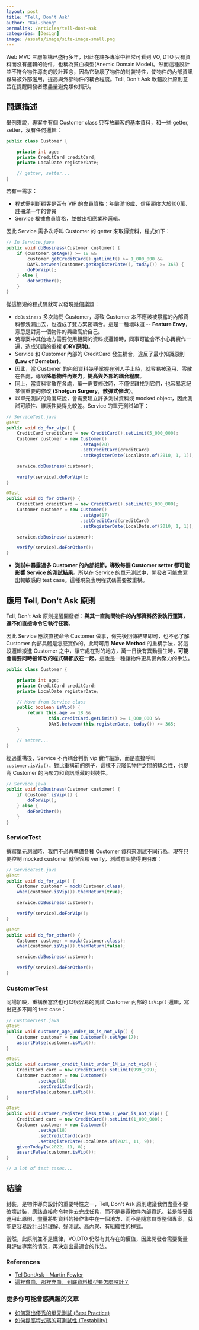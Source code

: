 ```yaml
---
layout: post
title: "Tell, Don't Ask"
author: "Kai-Sheng"
permalink: /articles/tell-dont-ask
categories: [Design]
image: /assets/image/site-image-small.png
--- 
```


Web MVC 三層架構已盛行多年，因此在許多專案中經常可看到 VO, DTO 只有資料而沒有邏輯的物件，也稱為貧血模型(Anemic Domain Model)。然而這種設計並不符合物件導向的設計理念，因為它破壞了物件的封裝特性，使物件的內部資訊容易被外部濫用，提高與外部物件的耦合程度。Tell, Don't Ask 軟體設計原則意旨在提醒開發者應盡量避免類似情形。

## **問題描述**

舉例來說，專案中有個 Customer class 只存放顧客的基本資料，和一些 getter, setter，沒有任何邏輯：

```java
public class Customer {

    private int age;
    private CreditCard creditCard;
    private LocalDate registerDate;

    // getter, setter...
}
```

若有一需求：

- 程式需判斷顧客是否有 VIP 的會員資格：年齡滿18歲、信用額度大於100萬、註冊滿一年的會員
- Service 根據會員資格，並做出相應業務邏輯。

因此 Service 需多次呼叫 Customer 的 getter 來取得資料，程式如下：

```java
// In Service.java
public void doBusiness(Customer customer) {
    if (customer.getAge() >= 18 &&
        customer.getCreditCard().getLimit() >= 1_000_000 &&
        DAYS.between(customer.getRegisterDate(), today()) >= 365) {
        doForVip();
    } else {
        doForOther();
    }    
}
```

從這簡短的程式碼就可以發現幾個議題：

- `doBusiness` 多次詢問 Customer，導致 Customer 本不應該被暴露的內部資料都洩漏出去，也造成了雙方緊密耦合。這是一種壞味道 -- **Feature Envy**，意思是對另一個物件的興趣高於自己。
- 若專案中其他地方需要使用相同的資料或邏輯時，同事可能會不小心再實作一遍，造成知識的重複 **(DRY原則)**。
- Service 和 Customer 內部的 CreditCard 發生耦合，違反了最小知識原則 **(Law of Demeter)**。
- 因此，當 Customer 的內部資料幾乎掌握在別人手上時，就容易被濫用、零散在各處，導致**降低物件內聚力，提高與外部的耦合程度**。
- 同上，當資料零散在各處，萬一需要修改時，不僅很難找到它們，也容易忘記某個重要的修改 **(Shotgun Surgery，散彈式修改）**。
- 以單元測試的角度來說，會需要建立許多測試資料或 mocked object，因此測試可讀性、維護性變得比較差。Service 的單元測試如下：

```java
// ServiceTest.java
@Test
public void do_for_vip() {
    CreditCard creditCard = new CreditCard().setLimit(5_000_000);
    Customer customer = new Customer()
                            .setAge(20)
                            .setCreditCard(creditCard)
                            .setRegisterDate(LocalDate.of(2010, 1, 1));

    service.doBusiness(customer);

    verify(service).doForVip();
}

@Test
public void do_for_other() {
    CreditCard creditCard = new CreditCard().setLimit(5_000_000);
    Customer customer = new Customer()
                            .setAge(17)
                            .setCreditCard(creditCard)
                            .setRegisterDate(LocalDate.of(2010, 1, 1));

    service.doBusiness(customer);

    verify(service).doForOther();
}

```

- **測試中暴露過多 Customer 的內部細節，導致每個 Customer setter 都可能影響 Service 的測試結果**。所以在 Service 的單元測試中，開發者可能會寫出較敏感的 test case。這種現象表明程式碼需要被重構。

## **應用 Tell, Don't Ask 原則**

Tell, Don't Ask 原則提醒開發者：**與其一直詢問物件的內部資料然後執行運算，還不如直接命令它執行任務**。

因此 Service 應該直接命令 Customer 做事，做完後回傳結果即可，也不必了解 Customer 內部具體是怎麼實作的。此時可用 **Move Method** 的重構手法，將這段邏輯搬進 Customer 之中，讓它處在對的地方，萬一日後有異動發生時，**可能會需要同時被修改的程式碼都放在一起**，這也是一種讓物件更具備內聚力的手法。

```java
public class Customer {

    private int age;
    private CreditCard creditCard;
    private LocalDate registerDate;

    // Move from Service class
    public boolean isVip() {
        return this.age >= 18 &&
                this.creditCard.getLimit() >= 1_000_000 &&
                DAYS.between(this.registerDate, today()) >= 365;
    }

    // setter...
}
```

經過重構後，Service 不再耦合判斷 vip 實作細節，而是直接呼叫 `customer.isVip()`。對比重構前的例子，這樣不只降低物件之間的耦合性，也提高 Customer 的內聚力和資訊隱藏的封裝性。

```java
// Service.java
public void doBusiness(Customer customer) {
    if (customer.isVip()) {
        doForVip();
    } else {
        doForOther();
    }
}
```

### **ServiceTest**

撰寫單元測試時，我們不必再準備各種 Customer 資料來測試不同行為，現在只要控制 mocked customer 就很容易 verify，測試意圖變得更明確：

```java
// ServiceTest.java
@Test
public void do_for_vip() {
    Customer customer = mock(Customer.class);
    when(customer.isVip()).thenReturn(true);

    service.doBusiness(customer);

    verify(service).doForVip();
}

@Test
public void do_for_other() {
    Customer customer = mock(Customer.class);
    when(customer.isVip()).thenReturn(false);

    service.doBusiness(customer);

    verify(service).doForOther();
}

```

### **CustomerTest**
同場加映，重構後當然也可以很容易的測試 Customer 內部的 `isVip()` 邏輯，寫出更多不同的 test case：

```java
// CustomerTest.java
@Test
public void customer_age_under_18_is_not_vip() {
    Customer customer = new Customer().setAge(17);
    assertFalse(customer.isVip());
}

@Test
public void customer_credit_limit_under_1M_is_not_vip() {
    CreditCard card = new CreditCard().setLimit(999_999);
    Customer customer = new Customer()
            .setAge(18)
            .setCreditCard(card);
    assertFalse(customer.isVip());
}

@Test
public void customer_register_less_than_1_year_is_not_vip() {
    CreditCard card = new CreditCard().setLimit(1_000_000);
    Customer customer = new Customer()
            .setAge(18)
            .setCreditCard(card)
            .setRegisterDate(LocalDate.of(2021, 11, 9));
    givenTodayIs(2022, 11, 8);
    assertFalse(customer.isVip());
}

// a lot of test cases...
```

## **結論**
封裝，是物件導向設計的重要特性之一，Tell, Don't Ask 原則建議我們盡量不要破壞封裝，應該直接命令物件去完成任務，而不是暴露物件內部資訊。若是能妥善運用此原則，盡量將對資料的操作集中在一個地方，而不是隨意貫穿整個專案，就能更容易設計出好理解、好測試、高內聚、有組織性的程式。

當然，此原則並不是鐵律，VO,DTO 仍然有其存在的價值，因此開發者需要衡量與評估專案的情況，再決定出最適合的作法。

### **References**
- [TellDontAsk - Martin Fowler](https://martinfowler.com/bliki/TellDontAsk.html)
- [這裡貧血、那裡充血，到底資料模型要怎麼設計？](https://dotblogs.com.tw/regionbbs/2021/05/29/anemicdomainmodel)

### **更多你可能會感興趣的文章**
- [如何寫出優秀的單元測試 (Best Practice)](/articles/good-unit-test)
- [如何提高程式碼的可測試性 (Testability)](/articles/testability)